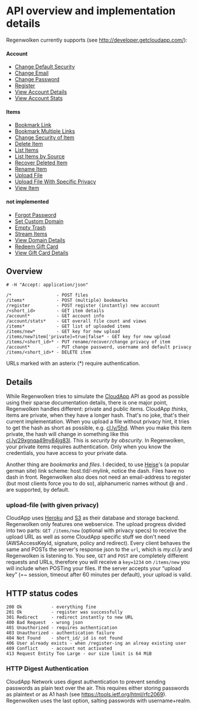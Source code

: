 # API overview and implementation details

Regenwolken currently supports (see <http://developer.getcloudapp.com/>):

#### Account

- [Change Default Security](http://developer.getcloudapp.com/change-default-security)
- [Change Email](http://developer.getcloudapp.com/change-email)
- [Change Password](http://developer.getcloudapp.com/change-password)
- [Register](http://developer.getcloudapp.com/register)
- [View Account Details](http://developer.getcloudapp.com/view-account-details)
- [View Account Stats](http://developer.getcloudapp.com/view-account-stats)

#### Items

- [Bookmark Link](http://developer.getcloudapp.com/bookmark-link)
- [Bookmark Multiple Links](http://developer.getcloudapp.com/bookmark-multiple-links)
- [Change Security of Item](http://developer.getcloudapp.com/change-security-of-item)
- [Delete Item](http://developer.getcloudapp.com/delete-item)
- [List Items](http://developer.getcloudapp.com/list-items)
- [List Items by Source](http://developer.getcloudapp.com/list-items-by-source)
- [Recover Deleted Item](http://developer.getcloudapp.com/recover-deleted-item)
- [Rename Item](http://developer.getcloudapp.com/rename-item)
- [Upload File](http://developer.getcloudapp.com/upload-file)
- [Upload File With Specific Privacy](http://developer.getcloudapp.com/upload-file-with-specific-privacy)
- [View Item](http://developer.getcloudapp.com/view-item)

#### not implemented

- [Forgot Password](http://developer.getcloudapp.com/forgot-password)
- [Set Custom Domain](http://developer.getcloudapp.com/set-custom-domain)
- [Empty Trash](http://developer.getcloudapp.com/empty-trash)
- [Stream Items](http://developer.getcloudapp.com/streaming-items)
- [View Domain Details](http://developer.getcloudapp.com/view-domain-details)
- [Redeem Gift Card](http://developer.getcloudapp.com/redeem-gift-card)
- [View Gift Card Details](http://developer.getcloudapp.com/view-gift-card)

## Overview

    # -H "Accept: application/json"

    /*                 - POST files
    /items*            - POST (multiple) bookmarks
    /register          - POST register (instantly) new account
    /<short_id>        - GET item details
    /account*          - GET account info
    /account/stats*    - GET overall file count and views
    /items*            - GET list of uploaded items
    /items/new*        - GET key for new upload
    /items/new?item['private]=true|false* - GET key for new upload
    /items/<short_id>* - PUT rename/recover/change privacy of item
    /account*          - PUT change password, username and default privacy
    /items/<short_id>* - DELETE item

URLs marked with an asterix (*) require authentication.


## Details

While Regenwolken tries to simulate the [CloudApp][1] API as good as possible
using their sparse documentation details, there is one major point,
Regenwolken handles different: private and public items. CloudApp *thinks*,
items are private, when they have a longer hash. That's no joke, that's their
current implementation. When you upload a file without privacy hint, it tries
to get the hash as short as possible, e.g. [cl.ly/5hd](). When you make this
item private, the hash will change in something like this
[cl.ly/29xgnqa49ny84jg83l](). This is *security by obscurity*. In Regenwolken,
your private items requires authentication. Only when you know the
credentials, you have access to your private data.

Another thing are *bookmarks* and *files*. I decided, to use [Heise][2]'s (a
popular german site) link scheme: host.tld/-mylink, notice the dash. Files
have no dash in front. Regenwolken also does not need an email-address to
register (but most clients force you to do so), alphanumeric names without @
and . are supported, by default.

### upload-file (with given privacy)

CloudApp uses [Heroku][3] and [S3][4] as their database and storage backend.
Regenwolken only features one webservice. The upload progress divided into two
parts: `GET /items/new` (optional with privacy specs) to receive the upload
URL as well as some CloudApp specific stuff we don't need (AWSAccessKeyId,
signature, policy and redirect). Every client behaves the same and POSTs the
server's response json to the `url`, which is *my.cl.ly* and Regenwolken is
listening to. You see, `GET` and `POST` are completely different requests and
URLs, therefore you will receive a `key=1234` on `/items/new` you will include
when POSTing your files. If the server accepts your “upload key” (=~ session,
timeout after 60 minutes per default), your upload is valid.

## HTTP status codes

    200 Ok           - everything fine
    201 Ok           - register was successfully
    301 Redirect     - redirect instantly to new URL
    400 Bad Request  - wrong json
    401 Unauthorized - requires authentication
    403 Unauthorized - authentication failure
    404 Not Found    - short_id/_id is not found
    406 User already exists - when /register-ing an alreay existing user
    409 Conflict     - account not activated
    413 Request Entity Too Large - our size limit is 64 MiB
    
### HTTP Digest Authentication

CloudApp Network uses digest authentication to prevent sending passwords as
plain text over the air. This requires either storing passwords as plaintext
or as A1 hash (see https://tools.ietf.org/html/rfc2069). Regenwolken uses the
last option, salting passwords with username+realm.

[1]: http://getcloudapp.com/
[2]: http://heise.de/
[3]: http://heroku.com/
[4]: http://aws.amazon.com/s3
